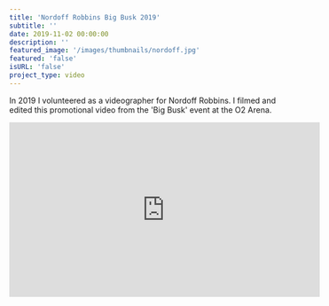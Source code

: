 ```yaml
---
title: 'Nordoff Robbins Big Busk 2019'
subtitle: ''
date: 2019-11-02 00:00:00
description: ''
featured_image: '/images/thumbnails/nordoff.jpg'
featured: 'false'
isURL: 'false'
project_type: video
---
```


In 2019 I volunteered as a videographer for Nordoff Robbins. I filmed and edited this promotional video from the 'Big Busk' event at the O2 Arena.

<iframe width="560" height="315" src="https://www.youtube-nocookie.com/embed/b8EzS7SKnqQ" title="YouTube video player" frameborder="0" allow="accelerometer; autoplay; clipboard-write; encrypted-media; gyroscope; picture-in-picture" allowfullscreen></iframe>